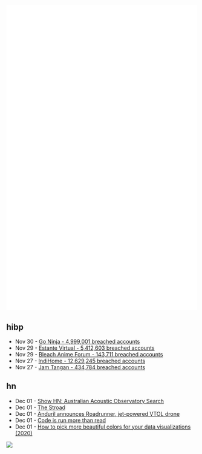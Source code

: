 ![Metrics](https://raw.githubusercontent.com/phixion/phixion/master/metrics.svg)

## hibp

<!--
for https://github.com/phixion/phixion/blob/main/.github/workflows/feeds.yml
-->
<!--START_SECTION:haveibeenpwnd-->
- Nov 30 - [Go Ninja - 4,999,001 breached accounts](https://haveibeenpwned.com/PwnedWebsites#GoNinja)
- Nov 29 - [Estante Virtual - 5,412,603 breached accounts](https://haveibeenpwned.com/PwnedWebsites#EstanteVirtual)
- Nov 29 - [Bleach Anime Forum - 143,711 breached accounts](https://haveibeenpwned.com/PwnedWebsites#BleachAnime)
- Nov 27 - [IndiHome - 12,629,245 breached accounts](https://haveibeenpwned.com/PwnedWebsites#IndiHome)
- Nov 27 - [Jam Tangan - 434,784 breached accounts](https://haveibeenpwned.com/PwnedWebsites#JamTangan)
<!--END_SECTION:haveibeenpwnd-->

## hn

<!--
for https://github.com/phixion/phixion/blob/main/.github/workflows/feeds.yml
-->
<!--START_SECTION:hn-->
- Dec 01 - [Show HN: Australian Acoustic Observatory Search](https://search.acousticobservatory.org/)
- Dec 01 - [The Stroad](https://www.strongtowns.org/journal/2017/10/30/the-stroad)
- Dec 01 - [Anduril announces Roadrunner, jet-powered VTOL drone](https://www.anduril.com/roadrunner/)
- Dec 01 - [Code is run more than read](https://olano.dev/2023-11-30-code-is-run-more-than-read/)
- Dec 01 - [How to pick more beautiful colors for your data visualizations (2020)](https://blog.datawrapper.de/beautifulcolors/)
<!--END_SECTION:hn-->

<!--
for https://yhype.me
-->
![](https://hit.yhype.me/github/profile?user_id=13013670)
